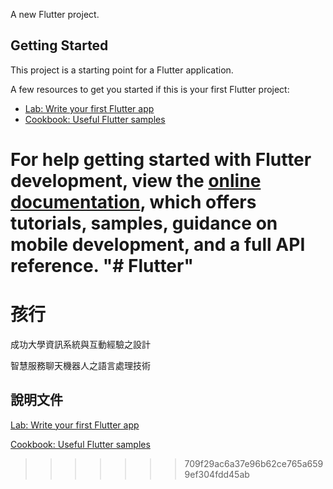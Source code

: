 A new Flutter project.

## Getting Started

This project is a starting point for a Flutter application.

A few resources to get you started if this is your first Flutter project:

- [Lab: Write your first Flutter app](https://docs.flutter.dev/get-started/codelab)
- [Cookbook: Useful Flutter samples](https://docs.flutter.dev/cookbook)

For help getting started with Flutter development, view the
[online documentation](https://docs.flutter.dev/), which offers tutorials,
samples, guidance on mobile development, and a full API reference.
"# Flutter" 
=======
# 孩行

成功大學資訊系統與互動經驗之設計

智慧服務聊天機器人之語言處理技術

## 說明文件


[Lab: Write your first Flutter app](https://docs.flutter.dev/get-started/codelab)

[Cookbook: Useful Flutter samples](https://docs.flutter.dev/cookbook)

>>>>>>> 709f29ac6a37e96b62ce765a6599ef304fdd45ab
